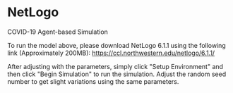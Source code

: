 # NetLogo
COVID-19 Agent-based Simulation


To run the model above, please download NetLogo 6.1.1 using the following link (Approximately 200MB):
https://ccl.northwestern.edu/netlogo/6.1.1/

After adjusting with the parameters, simply click "Setup Environment" and then click "Begin Simulation" to run the simulation.
Adjust the random seed number to get slight variations using the same parameters.
